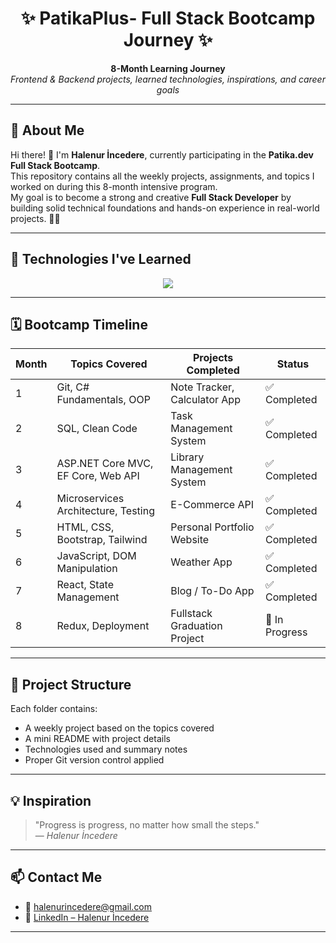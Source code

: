 <h1 align="center">✨ PatikaPlus- Full Stack Bootcamp Journey ✨</h1>

<p align="center">
  <b>8-Month Learning Journey</b><br>
  <i>Frontend & Backend projects, learned technologies, inspirations, and career goals</i>
</p>

---

## 🚀 About Me

Hi there! 👋 I'm **Halenur İncedere**, currently participating in the **Patika.dev Full Stack Bootcamp**.  
This repository contains all the weekly projects, assignments, and topics I worked on during this 8-month intensive program.  
My goal is to become a strong and creative **Full Stack Developer** by building solid technical foundations and hands-on experience in real-world projects. 👩‍💻

---

## 🧠 Technologies I've Learned

<p align="center">
  <img src="https://skillicons.dev/icons?i=html,css,js,react,redux,tailwind,bootstrap,cs,dotnet,postgresql,git,github,vscode" />
</p>

---

## 🗓️ Bootcamp Timeline

| Month | Topics Covered                         | Projects Completed                     | Status         |
|-------|----------------------------------------|----------------------------------------|----------------|
| 1     | Git, C# Fundamentals, OOP              | Note Tracker, Calculator App           | ✅ Completed    |
| 2     | SQL, Clean Code                        | Task Management System                 | ✅ Completed    |
| 3     | ASP.NET Core MVC, EF Core, Web API     | Library Management System              | ✅ Completed    |
| 4     | Microservices Architecture, Testing    | E-Commerce API                         | ✅ Completed    |
| 5     | HTML, CSS, Bootstrap, Tailwind         | Personal Portfolio Website             | ✅ Completed    |
| 6     | JavaScript, DOM Manipulation           | Weather App                            | ✅ Completed    |
| 7     | React, State Management                | Blog / To-Do App                       | ✅ Completed    |
| 8     | Redux, Deployment                      | Fullstack Graduation Project           | 🚧 In Progress  |

---

## 📂 Project Structure

Each folder contains:
- A weekly project based on the topics covered
- A mini README with project details
- Technologies used and summary notes
- Proper Git version control applied

---

## 💡 Inspiration

> "Progress is progress, no matter how small the steps."  
> — *Halenur İncedere*

---

## 📫 Contact Me

- 📧 halenurincedere@gmail.com  
- 🔗 [LinkedIn – Halenur İncedere](https://www.linkedin.com/in/halenurincedere)

---
